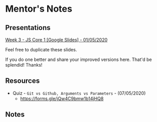 # Mentor's Notes

## Presentations
[Week 3 - JS Core 1 [Google Slides] - 01/05/2020](https://drive.google.com/open?id=1QmAx-GEl-Rm1aNmdLfkjPhSFdPblPAa_JS_eVoSi-Vc)

Feel free to duplicate these slides. 

If you do one better and share your improved versions here. That'd be splendid! Thanks!

## Resources

- Quiz - `Git vs Github, Arguments vs Parameters` - (07/05/2020)
  - https://forms.gle/jQw4C9bmw1b14jHQ8

## Notes
